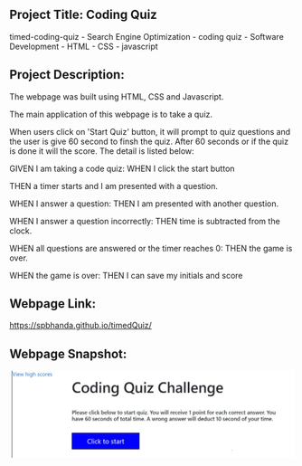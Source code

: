 ## Project Title: Coding Quiz

timed-coding-quiz - Search Engine Optimization - coding quiz - Software Development - HTML - CSS - javascript

## Project Description:

The webpage was built using HTML, CSS and Javascript.

The main application of this webpage is to take a quiz.

When users click on 'Start Quiz' button, it will prompt to quiz questions and the user is give 60 second to finsh the quiz. After 60 seconds or if the quiz is done it will the score. The detail is listed below:

GIVEN I am taking a code quiz: 
WHEN I click the start button

THEN a timer starts and I am presented with a question. 

WHEN I answer a question: 
THEN I am presented with another question. 

WHEN I answer a question incorrectly:
THEN time is subtracted from the clock. 

WHEN all questions are answered or the timer reaches 0: 
THEN the game is over. 

WHEN the game is over: 
THEN I can save my initials and score

## Webpage Link:

 https://spbhanda.github.io/timedQuiz/

## Webpage Snapshot:

![](https://github.com/spbhanda/timedQuiz/blob/main/assets/Images/firstPage.JPG)

